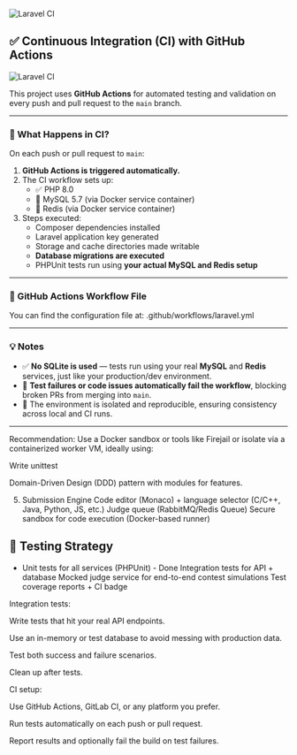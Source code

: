 ![Laravel CI](https://github.com/shaonmajumder/competitive-programming-platform/actions/workflows/laravel.yml/badge.svg)

## ✅ Continuous Integration (CI) with GitHub Actions

![Laravel CI](https://github.com/shaonmajumder/laravel-judge-system/actions/workflows/laravel.yml/badge.svg)

This project uses **GitHub Actions** for automated testing and validation on every push and pull request to the `main` branch.

---

### 🔄 What Happens in CI?

On each push or pull request to `main`:

1. **GitHub Actions is triggered automatically.**
2. The CI workflow sets up:
    - ✅ PHP 8.0
    - 🐬 MySQL 5.7 (via Docker service container)
    - 🚀 Redis (via Docker service container)
3. Steps executed:
    - Composer dependencies installed
    - Laravel application key generated
    - Storage and cache directories made writable
    - **Database migrations are executed**
    - PHPUnit tests run using **your actual MySQL and Redis setup**

---

### 📁 GitHub Actions Workflow File

You can find the configuration file at: .github/workflows/laravel.yml

---

### 💡 Notes

-   ✅ **No SQLite is used** — tests run using your real **MySQL** and **Redis** services, just like your production/dev environment.
-   🧪 **Test failures or code issues automatically fail the workflow**, blocking broken PRs from merging into `main`.
-   🧹 The environment is isolated and reproducible, ensuring consistency across local and CI runs.

---

Recommendation: Use a Docker sandbox or tools like Firejail or isolate via a containerized worker VM, ideally using:

Write unittest

Domain-Driven Design (DDD) pattern with modules for features.

5. Submission Engine
   Code editor (Monaco) + language selector (C/C++, Java, Python, JS, etc.)
   Judge queue (RabbitMQ/Redis Queue)
   Secure sandbox for code execution (Docker-based runner)

## 🧪 Testing Strategy

-   Unit tests for all services (PHPUnit) - Done
    Integration tests for API + database
    Mocked judge service for end-to-end contest simulations
    Test coverage reports + CI badge

Integration tests:

Write tests that hit your real API endpoints.

Use an in-memory or test database to avoid messing with production data.

Test both success and failure scenarios.

Clean up after tests.

CI setup:

Use GitHub Actions, GitLab CI, or any platform you prefer.

Run tests automatically on each push or pull request.

Report results and optionally fail the build on test failures.

